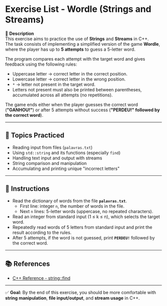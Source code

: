 # Exercise List - Wordle (Strings and Streams)

📌 **Description**  
This exercise aims to practice the use of **Strings** and **Streams** in C++.  
The task consists of implementing a simplified version of the game **Wordle**, where the player has up to **5 attempts** to guess a 5-letter word.  

The program compares each attempt with the target word and gives feedback using the following rules:  
- Uppercase letter → correct letter in the correct position.  
- Lowercase letter → correct letter in the wrong position.  
- `*` → letter not present in the target word.  
- Letters not present must also be printed between parentheses, accumulated across all attempts (no repetitions).  

The game ends either when the player guesses the correct word (**"GANHOU!"**) or after 5 attempts without success (**"PERDEU!" followed by the correct word**).  

---

## 🎯 Topics Practiced
- Reading input from files (`palavras.txt`)  
- Using `std::string` and its functions (especially `find`)  
- Handling text input and output with streams  
- String comparison and manipulation  
- Accumulating and printing unique "incorrect letters"  

---

## 📝 Instructions
- Read the dictionary of words from the file **`palavras.txt`**.  
  - First line: integer `n`, the number of words in the file.  
  - Next `n` lines: 5-letter words (uppercase, no repeated characters).  
- Read an integer from standard input (1 ≤ k ≤ n), which selects the target word.  
- Repeatedly read words of 5 letters from standard input and print the result according to the rules.  
- After 5 attempts, if the word is not guessed, print **`PERDEU!`** followed by the correct word.  

---

## 📚 References
- [C++ Reference - string::find](https://cplusplus.com/reference/string/string/find/)    

---

✅ **Goal:** By the end of this exercise, you should be more comfortable with **string manipulation**, **file input/output**, and **stream usage** in C++.  
